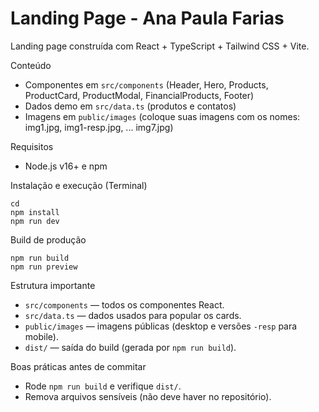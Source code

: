 # Landing Page - Ana Paula Farias

Landing page construída com React + TypeScript + Tailwind CSS + Vite.

Conteúdo
- Componentes em `src/components` (Header, Hero, Products, ProductCard, ProductModal, FinancialProducts, Footer)
- Dados demo em `src/data.ts` (produtos e contatos)
- Imagens em `public/images` (coloque suas imagens com os nomes: img1.jpg, img1-resp.jpg, ... img7.jpg)

Requisitos
- Node.js v16+ e npm

Instalação e execução (Terminal)

```terminal
cd 
npm install
npm run dev
```

Build de produção

```terminal
npm run build
npm run preview
```

Estrutura importante
- `src/components` — todos os componentes React.
- `src/data.ts` — dados usados para popular os cards.
- `public/images` — imagens públicas (desktop e versões `-resp` para mobile).
- `dist/` — saída do build (gerada por `npm run build`).

Boas práticas antes de commitar
- Rode `npm run build` e verifique `dist/`.
- Remova arquivos sensíveis (não deve haver no repositório).
